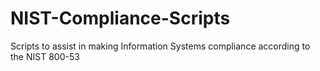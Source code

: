 # NIST-Compliance-Scripts
Scripts to assist in making Information Systems compliance according to the NIST 800-53
